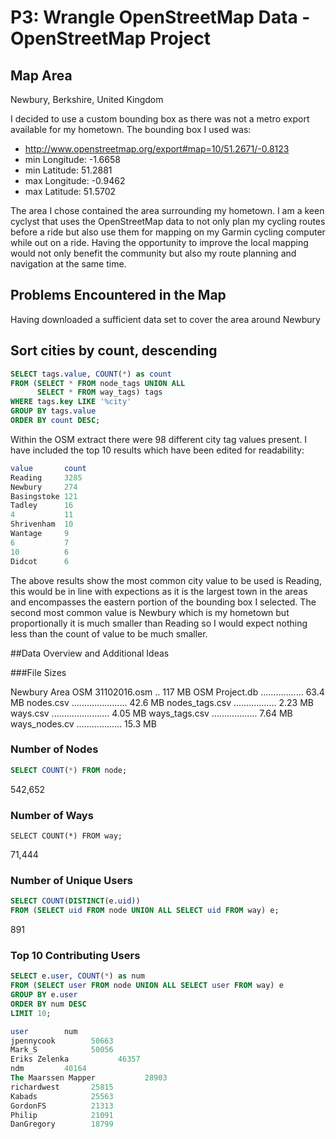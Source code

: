 # P3: Wrangle OpenStreetMap Data - OpenStreetMap Project

## Map Area
Newbury, Berkshire, United Kingdom

I decided to use a custom bounding box as there was not a metro export available for my hometown. The bounding box I used was:
- http://www.openstreetmap.org/export#map=10/51.2671/-0.8123
- min Longitude: -1.6658
- min Latitude: 51.2881
- max Longitude: -0.9462
- max Latitude: 51.5702

The area I chose contained the area surrounding my hometown. I am a keen cyclyst that uses the OpenStreetMap data to not only plan my cycling routes before a ride but also use them for mapping on my Garmin cycling computer while out on a ride. Having the opportunity to improve the local mapping would not only benefit the community but also my route planning and navigation at the same time.

## Problems Encountered in the Map

Having downloaded a sufficient data set to cover the area around Newbury



## Sort cities by count, descending

```sql
SELECT tags.value, COUNT(*) as count 
FROM (SELECT * FROM node_tags UNION ALL 
      SELECT * FROM way_tags) tags
WHERE tags.key LIKE '%city'
GROUP BY tags.value
ORDER BY count DESC;
```
Within the OSM extract there were 98 different city tag values present. I have included the top 10 results which have been edited for readability:
```sql
value       count
Reading     3285
Newbury     274
Basingstoke 121
Tadley      16
4           11
Shrivenham  10
Wantage     9
6           7
10          6
Didcot      6
```
The above results show the most common city value to be used is Reading, this would be in line with expections as it is the largest town in the areas and encompasses the eastern portion of the bounding box I selected. The second most common value is Newbury which is my hometown but proportionally it is much smaller than Reading so I would expect nothing less than the count of value to be much smaller.

##Data Overview and Additional Ideas

###File Sizes

Newbury Area OSM 31102016.osm .. 117 MB
OSM Project.db ................. 63.4 MB
nodes.csv ...................... 42.6 MB
nodes_tags.csv ................. 2.23 MB
ways.csv ....................... 4.05 MB
ways_tags.csv .................. 7.64 MB
ways_nodes.cv .................. 15.3 MB  

### Number of Nodes

```sql
SELECT COUNT(*) FROM node;
```
542,652

### Number of Ways

```slq
SELECT COUNT(*) FROM way;
```

71,444

### Number of Unique Users

```sql
SELECT COUNT(DISTINCT(e.uid))          
FROM (SELECT uid FROM node UNION ALL SELECT uid FROM way) e;
```

891

### Top 10 Contributing Users
```sql
SELECT e.user, COUNT(*) as num
FROM (SELECT user FROM node UNION ALL SELECT user FROM way) e
GROUP BY e.user
ORDER BY num DESC
LIMIT 10;
```
```sql
user        num
jpennycook        50663
Mark_S            50056
Eriks Zelenka           46357
ndm         40164
The Maarssen Mapper           28903
richardwest       25815
Kabads            25563
GordonFS          21313
Philip            21091
DanGregory        18799
```
